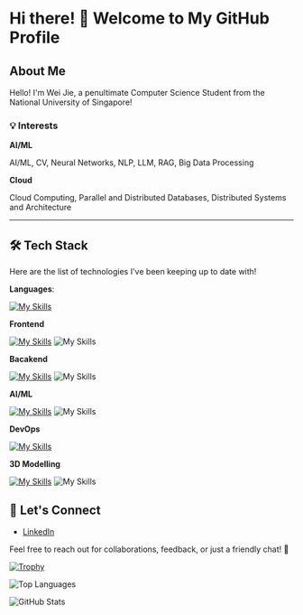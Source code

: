 # Hi there! 👋 Welcome to My GitHub Profile

## About Me

Hello! I'm Wei Jie, a penultimate Computer Science Student from the National University of Singapore!

### 💡 Interests

**AI/ML**

AI/ML, CV, Neural Networks, NLP, LLM, RAG, Big Data Processing

**Cloud**

Cloud Computing, Parallel and Distributed Databases, Distributed Systems and Architecture
 
---

## 🛠️ Tech Stack

Here are the list of technologies I've been keeping up to date with!

**Languages**:  

[![My Skills](https://skillicons.dev/icons?i=ts,js,c,cpp,go,dart,java,py)](https://skillicons.dev)

**Frontend**

[![My Skills](https://skillicons.dev/icons?i=react,redux,angular,bootstrap,css,tailwind,figma,flutter,androidstudio,html)](https://skillicons.dev)
![My Skills](https://go-skill-icons.vercel.app/api/icons?i=expo,materialui)

**Bacakend**

[![My Skills](https://skillicons.dev/icons?i=nestjs,nextjs,express,nodejs,fastapi,flask,apollo,graphql,mongodb,mysql,postgres,sqlite)](https://skillicons.dev)
![My Skills](https://go-skill-icons.vercel.app/api/icons?i=grpc,typeorm)

**AI/ML**

[![My Skills](https://skillicons.dev/icons?i=pytorch,anaconda,tensorflow)](https://skillicons.dev)
![My Skills](https://go-skill-icons.vercel.app/api/icons?i=huggingface,kaggle,langchain,seaborn,scikitlearn)

**DevOps**

[![My Skills](https://skillicons.dev/icons?i=docker,git,heroku,vercel,jest,gitlab)](https://skillicons.dev)

**3D Modelling**

[![My Skills](https://skillicons.dev/icons?i=blender)](https://skillicons.dev)
![My Skills](https://go-skill-icons.vercel.app/api/icons?i=canva,davinci)

## 🤝 Let's Connect

- [LinkedIn](https://www.linkedin.com/in/chong-wei-jie-4630a8231/)

Feel free to reach out for collaborations, feedback, or just a friendly chat! 🌟

[![Trophy](https://github-profile-trophy.vercel.app/?username=ChongWeiJie29&theme=radical)](https://github.com/ryo-ma/github-profile-trophy)

![Top Languages](https://github-readme-stats.vercel.app/api/top-langs/?username=ChongWeiJie29&layout=compact&theme=radical)

![GitHub Stats](https://github-readme-stats.vercel.app/api?username=ChongWeiJie29&show_icons=true&theme=radical&hide=stars)

